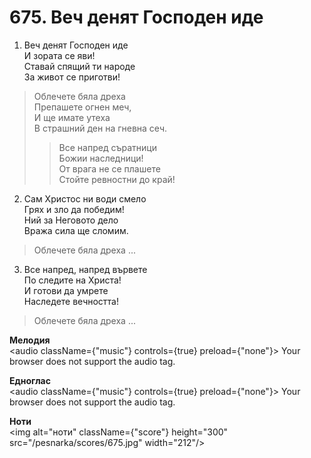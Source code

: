 # 675. Веч денят Господен иде

1. Веч денят Господен иде  
И зората се яви!  
Ставай спящий ти народе  
За живот се приготви!  

> Облечете бяла дреха  
> Препашете огнен меч,  
> И ще имате утеха  
> В страшний ден на гневна сеч.  
> > Все напред съратници  
> > Божии наследници!  
> > От врага не се плашете  
> > Стойте ревностни до край!

2. Сам Христос ни води смело  
Грях и зло да победим!  
Ний за Неговото дело  
Вража сила ще сломим.  

> Облечете бяла дреха ...  

3. Все напред, напред вървете  
По следите на Христа!  
И готови да умрете  
Наследете вечността!  

> Облечете бяла дреха ...

**Мелодия**  
<audio className={"music"} controls={true} preload={"none"}>
    <source src="/pesnarka/mp3/675.mp3" type="audio/mpeg"/>
    Your browser does not support the audio tag.
</audio>

**Едноглас**  
<audio className={"music"} controls={true} preload={"none"}>
    <source src="/pesnarka/transp/675.mp3" type="audio/mpeg"/>
    Your browser does not support the audio tag.
</audio>

**Ноти**  
<img alt="ноти" className={"score"} height="300" src="/pesnarka/scores/675.jpg" width="212"/>
